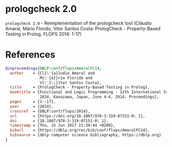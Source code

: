 # prologcheck 2.0
`prologcheck 2.0` - Reimplementation of the prologcheck tool (Cláudio Amaral, Mário Florido, Vítor Santos Costa:
PrologCheck - Property-Based Testing in Prolog. FLOPS 2014: 1-17)


# References
```bibtex
@inproceedings{DBLP:conf/flops/AmaralFC14,
  author    = {Cl{\'{a}}udio Amaral and
               M{\'{a}}rio Florido and
               V{\'{\i}}tor Santos Costa},
  title     = {PrologCheck - Property-Based Testing in Prolog},
  booktitle = {Functional and Logic Programming - 12th International Symposium, {FLOPS}
               2014, Kanazawa, Japan, June 4-6, 2014. Proceedings},
  pages     = {1--17},
  year      = {2014},
  crossref  = {DBLP:conf/flops/2014},
  url       = {https://doi.org/10.1007/978-3-319-07151-0\_1},
  doi       = {10.1007/978-3-319-07151-0\_1},
  timestamp = {Thu, 15 Jun 2017 21:39:44 +0200},
  biburl    = {https://dblp.org/rec/bib/conf/flops/AmaralFC14},
  bibsource = {dblp computer science bibliography, https://dblp.org}
}
```
